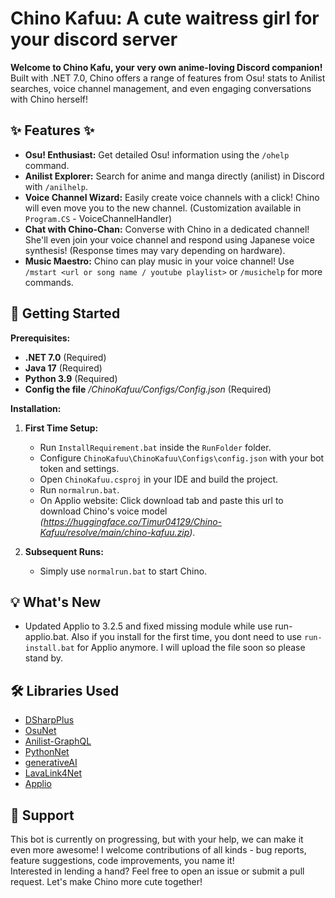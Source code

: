 # Chino Kafuu: A cute waitress girl for your discord server

**Welcome to Chino Kafu, your very own anime-loving Discord companion!**  Built with .NET 7.0, Chino offers a range of features from Osu! stats to Anilist searches, voice channel management, and even engaging conversations with Chino herself!

## ✨ Features ✨

* **Osu! Enthusiast:**  Get detailed Osu! information using the `/ohelp` command.
* **Anilist Explorer:**  Search for anime and manga directly (anilist) in Discord with `/anilhelp`.
* **Voice Channel Wizard:** Easily create voice channels with a click! Chino will even move you to the new channel. (Customization available in `Program.CS` - VoiceChannelHandler)
* **Chat with Chino-Chan:** Converse with Chino in a dedicated channel!  She'll even join your voice channel and respond using Japanese voice synthesis!  (Response times may vary depending on hardware).
* **Music Maestro:** Chino can play music in your voice channel!  Use `/mstart <url or song name / youtube playlist>` or `/musichelp` for more commands.

## 🚀 Getting Started

**Prerequisites:**

* **.NET 7.0** (Required)
* **Java 17** (Required)
* **Python 3.9** (Required)
* **Config the file** */ChinoKafuu/Configs/Config.json* (Required)

**Installation:**

1. **First Time Setup:**
   * Run `InstallRequirement.bat` inside the `RunFolder` folder.
   * Configure `ChinoKafuu\ChinoKafuu\Configs\config.json` with your bot token and settings.
   * Open `ChinoKafuu.csproj` in your IDE and build the project.
   * Run `normalrun.bat`.
   * On Applio website: Click download tab and paste this url to download Chino's voice model *(https://huggingface.co/Timur04129/Chino-Kafuu/resolve/main/chino-kafuu.zip)*. 

2. **Subsequent Runs:**
   * Simply use `normalrun.bat` to start Chino.

## 💡 What's New

* Updated Applio to 3.2.5 and fixed missing module while use run-applio.bat. Also if you install for the first time, you dont need to use `run-install.bat` for Applio anymore. I will upload the file soon so please stand by.

## 🛠️ Libraries Used

* [DSharpPlus](https://github.com/DSharpPlus/DSharpPlus)
* [OsuNet](https://github.com/Blackcat76iT/OsuNet/tree/29571b5270b52c628a809225ce32c20573b65a3b)
* [Anilist-GraphQL](https://github.com/AniList/ApiV2-GraphQL-Docs)
* [PythonNet](https://github.com/pythonnet/pythonnet)
* [generativeAI](https://github.com/google/generative-ai-docs)
* [LavaLink4Net](https://github.com/angelobreuer/Lavalink4NET)
* [Applio](https://github.com/IAHispano/Applio)

## 🙌 Support
This bot is currently on progressing, but with your help, we can make it even more awesome! I welcome contributions of all kinds - bug reports, feature suggestions, code improvements, you name it! <br>
Interested in lending a hand?  Feel free to open an issue or submit a pull request. Let's make Chino more cute together!
